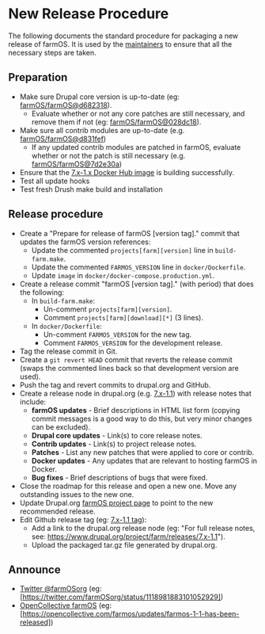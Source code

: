# New Release Procedure

The following documents the standard procedure for packaging a new release of
farmOS. It is used by the [maintainers] to ensure that all the necessary steps
are taken.

## Preparation

* Make sure Drupal core version is up-to-date (eg: [farmOS/farmOS@d682318]).
    * Evaluate whether or not any core patches are still necessary, and remove
      them if not (eg: [farmOS/farmOS@028dc18]).
* Make sure all contrib modules are up-to-date (e.g. [farmOS/farmOS@d831fef])
    * If any updated contrib modules are patched in farmOS, evaluate whether or
      not the patch is still necessary (e.g. [farmOS/farmOS@7d2e30a])
* Ensure that the [7.x-1.x Docker Hub image] is building successfully.
* Test all update hooks
* Test fresh Drush make build and installation

## Release procedure

* Create a "Prepare for release of farmOS [version tag]." commit that updates
  the farmOS version references:
    * Update the commented `projects[farm][version]` line in `build-farm.make`.
    * Update the commented `FARMOS_VERSION` line in `docker/Dockerfile`.
    * Update `image` in `docker/docker-compose.production.yml`.
* Create a release commit "farmOS [version tag]." (with period) that does the
  following:
    * In `build-farm.make`:
        * Un-comment `projects[farm][version]`.
        * Comment `projects[farm][download][*]` (3 lines).
    * In `docker/Dockerfile`:
        * Un-comment `FARMOS_VERSION` for the new tag.
        * Comment `FARMOS_VERSION` for the development release.
* Tag the release commit in Git.
* Create a `git revert HEAD` commit that reverts the release commit (swaps the
  commented lines back so that development version are used).
* Push the tag and revert commits to drupal.org and GitHub.
* Create a release node in drupal.org (e.g. [7.x-1.1]) with release notes that
  include:
    * **farmOS updates** - Brief descriptions in HTML list form (copying commit
      messages is a good way to do this, but very minor changes can be
      excluded).
    * **Drupal core updates** - Link(s) to core release notes.
    * **Contrib updates** - Link(s) to project release notes.
    * **Patches** - List any new patches that were applied to core or contrib.
    * **Docker updates** - Any updates that are relevant to hosting farmOS in
      Docker.
    * **Bug fixes** - Brief descriptions of bugs that were fixed.
* Close the roadmap for this release and open a new one. Move any outstanding
  issues to the new one.
* Update Drupal.org [farmOS project page] to point to the new recommended
  release.
* Edit Github release tag (eg: [7.x-1.1 tag]):
    * Add a link to the drupal.org release node (eg: "For full release notes,
      see: https://www.drupal.org/project/farm/releases/7.x-1.1").
    * Upload the packaged tar.gz file generated by drupal.org.

## Announce

* [Twitter @farmOSorg] (eg:
  [https://twitter.com/farmOSorg/status/1118981883101052929])
* [OpenCollective farmOS] (eg:
  [https://opencollective.com/farmos/updates/farmos-1-1-has-been-released])

[maintainers]: /community/maintainers
[farmOS/farmOS@d682318]: https://github.com/farmOS/farmOS/commit/d682318fa484a9aab7329bd8f9ebd338dd21dac1
[farmOS/farmOS@028dc18]: https://github.com/farmOS/farmOS/commit/028dc18af52fb137617db6bd8df5006238ca9fb6
[farmOS/farmOS@d831fef]: https://github.com/farmOS/farmOS/commit/d831fef9900a75050a4b18e1c8ed9599ef4d82c9
[farmOS/farmOS@7d2e30a]: https://github.com/farmOS/farmOS/commit/7d2e30a9d9e69baa508c3dddb4d79c68b0fc7120
[7.x-1.x Docker Hub image]: https://hub.docker.com/r/farmos/farmos/builds
[7.x-1.1]: https://www.drupal.org/project/farm/releases/7.x-1.1
[farmOS project page]: https://drupal.org/project/farm
[7.x-1.1 tag]: https://github.com/farmOS/farmOS/releases/tag/7.x-1.1
[Twitter @farmOSorg]: https://twitter.com/farmOSorg
[https://twitter.com/farmOSorg/status/1118981883101052929]: https://twitter.com/farmOSorg/status/1118981883101052929
[https://opencollective.com/farmos/updates/farmos-1-1-has-been-released]: https://opencollective.com/farmos/updates/farmos-1-1-has-been-released
[OpenCollective farmOS]: [https://opencollective.com/farmOS

